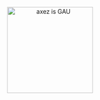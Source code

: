 <p align="center">
    <img width="200" src="https://cdn.discordapp.com/attachments/1072532002093408259/1233777044706426964/axez_gay_LOL_-eclair.jpeg?ex=662e53e9&is=662d0269&hm=f2697fe5ee70c4333491672c22a27470a469642eb683f08889b7872b8f252f2c&" alt="axez is GAU">
